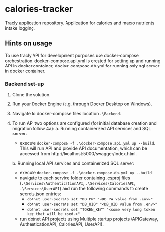 # calories-tracker
Tracly application repository. Application for calories and macro nutrients intake logging.
## Hints on usage
To use tracly API for development purposes use docker-compose orchestration. docker-compose.api.yml is created for setting up and running API in docker container, docker-compose.db.yml for running only sql server in docker container.

### Backend set-up
1. Clone the solution.
2. Run your Docker Engine (e.g. through Docker Desktop on Windows).
3. Navigate to docker-compose files location `.\Backend`.
4. To run API two options are configured (for initial database creation and migration follow 4a):
    a. Running containerized API services and SQL server:
    -  execute `docker-compose -f .\docker-compose.api.yml up --build`. This will run API and provide API documentation, which can be accessed from http://localhost:5000/swagger/index.html.

    b. Running local API services and containerized SQL server:
    - execute `docker-compose -f .\docker-compose.db.yml up --build`
    - navigate to each service folder containing .csproj files (`.\Services\AuthenticationAPI`, `.\Services\CaloriesAPI`, `.\Services\UserAPI`) and run the following commands to create secrets.json entries: 
        - `dotnet user-secrets set "DB_PW" "<DB_PW value from .env>"`
        - `dotnet user-secrets set "DB_UID" "<DB_UID value from .env>"`
        - `dotnet user-secrets set "TOKEN_KEY" "<some very long token key that will be used.>"`
    - run dotnet API projects using Multiple startup projects (APIGateway, AuthenticationAPI, CaloriesAPI, UserAPI).
